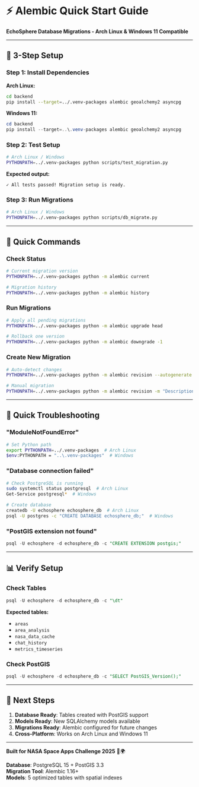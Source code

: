 # ⚡ Alembic Quick Start Guide

**EchoSphere Database Migrations - Arch Linux & Windows 11 Compatible**

---

## 🚀 3-Step Setup

### Step 1: Install Dependencies

**Arch Linux:**
```bash
cd backend
pip install --target=../.venv-packages alembic geoalchemy2 asyncpg
```

**Windows 11:**
```powershell
cd backend
pip install --target=..\.venv-packages alembic geoalchemy2 asyncpg
```

### Step 2: Test Setup

```bash
# Arch Linux / Windows
PYTHONPATH=../.venv-packages python scripts/test_migration.py
```

**Expected output:**
```
✓ All tests passed! Migration setup is ready.
```

### Step 3: Run Migrations

```bash
# Arch Linux / Windows
PYTHONPATH=../.venv-packages python scripts/db_migrate.py
```

---

## 🔧 Quick Commands

### Check Status
```bash
# Current migration version
PYTHONPATH=../.venv-packages python -m alembic current

# Migration history
PYTHONPATH=../.venv-packages python -m alembic history
```

### Run Migrations
```bash
# Apply all pending migrations
PYTHONPATH=../.venv-packages python -m alembic upgrade head

# Rollback one version
PYTHONPATH=../.venv-packages python -m alembic downgrade -1
```

### Create New Migration
```bash
# Auto-detect changes
PYTHONPATH=../.venv-packages python -m alembic revision --autogenerate -m "Description"

# Manual migration
PYTHONPATH=../.venv-packages python -m alembic revision -m "Description"
```

---

## 🐛 Quick Troubleshooting

### "ModuleNotFoundError"
```bash
# Set Python path
export PYTHONPATH=../.venv-packages  # Arch Linux
$env:PYTHONPATH = "..\.venv-packages"  # Windows
```

### "Database connection failed"
```bash
# Check PostgreSQL is running
sudo systemctl status postgresql  # Arch Linux
Get-Service postgresql*  # Windows

# Create database
createdb -U echosphere echosphere_db  # Arch Linux
psql -U postgres -c "CREATE DATABASE echosphere_db;"  # Windows
```

### "PostGIS extension not found"
```sql
psql -U echosphere -d echosphere_db -c "CREATE EXTENSION postgis;"
```

---

## 📊 Verify Setup

### Check Tables
```sql
psql -U echosphere -d echosphere_db -c "\dt"
```

**Expected tables:**
- `areas`
- `area_analysis`
- `nasa_data_cache`
- `chat_history`
- `metrics_timeseries`

### Check PostGIS
```sql
psql -U echosphere -d echosphere_db -c "SELECT PostGIS_Version();"
```

---

## 🎯 Next Steps

1. **Database Ready**: Tables created with PostGIS support
2. **Models Ready**: New SQLAlchemy models available
3. **Migrations Ready**: Alembic configured for future changes
4. **Cross-Platform**: Works on Arch Linux and Windows 11

---

**Built for NASA Space Apps Challenge 2025** 🚀🌍

**Database**: PostgreSQL 15 + PostGIS 3.3  
**Migration Tool**: Alembic 1.16+  
**Models**: 5 optimized tables with spatial indexes
